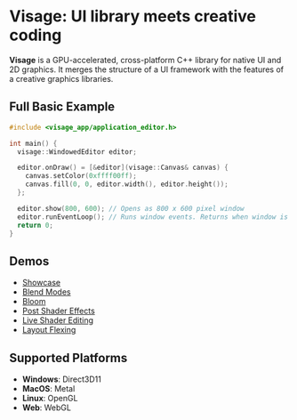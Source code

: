 # Visage: UI library meets creative coding

**Visage** is a GPU-accelerated, cross-platform C++ library for native UI and 2D graphics. It merges the structure of a UI framework with the features of a creative graphics libraries.

## Full Basic Example
```cpp
#include <visage_app/application_editor.h>

int main() {
  visage::WindowedEditor editor;

  editor.onDraw() = [&editor](visage::Canvas& canvas) {
    canvas.setColor(0xffff00ff);
    canvas.fill(0, 0, editor.width(), editor.height());
  };

  editor.show(800, 600); // Opens as 800 x 600 pixel window
  editor.runEventLoop(); // Runs window events. Returns when window is closed.
  return 0;
}
```

## Demos
- [Showcase](https://visage.dev/examples/Showcase/)
- [Blend Modes](https://visage.dev/examples/BlendModes/)
- [Bloom](https://visage.dev/examples/Bloom/)
- [Post Shader Effects](https://visage.dev/examples/PostEffects/)
- [Live Shader Editing](https://visage.dev/examples/LiveShaderEditing/)
- [Layout Flexing](https://visage.dev/examples/Layout/)

## Supported Platforms
- **Windows**: Direct3D11
- **MacOS**: Metal  
- **Linux**: OpenGL
- **Web**: WebGL

